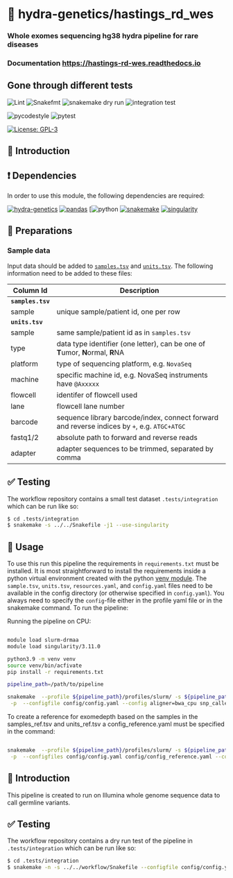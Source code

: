 




# :snake: hydra-genetics/hastings_rd_wes

### Whole exomes sequencing hg38 hydra pipeline for rare diseases

### Documentation https://hastings-rd-wes.readthedocs.io

## Gone through different tests
![Lint](https://github.com/clinical-genomics-uppsala/hastings_rd_wes/actions/workflows/lint.yaml/badge.svg?branch=develop)
![Snakefmt](https://github.com/clinical-genomics-uppsala/hastings_rd_wes/actions/workflows/snakefmt.yaml/badge.svg?branch=develop)
![snakemake dry run](https://github.com/clinical-genomics-uppsala/hastings_rd_wes/actions/workflows/snakemake-dry-run.yaml/badge.svg?branch=develop)
![integration test](https://github.com/clinical-genomics-uppsala/hastings_rd_wes/actions/workflows/integration1.yaml/badge.svg?branch=develop)

![pycodestyle](https://github.com/clinical-genomics-uppsala/hastings_rd_wes/actions/workflows/pycodestyl.yaml/badge.svg?branch=develop)
![pytest](https://github.com/clinical-genomics-uppsala/hastings_rd_wes/actions/workflows/pytest.yaml/badge.svg?branch=develop)

[![License: GPL-3](https://img.shields.io/badge/License-GPL3-yellow.svg)](https://opensource.org/licenses/gpl-3.0.html)


## :speech_balloon: Introduction



## :heavy_exclamation_mark: Dependencies

In order to use this module, the following dependencies are required:

[![hydra-genetics](https://img.shields.io/badge/hydragenetics-v0.9.1-blue)](https://github.com/hydra-genetics/)
[![pandas](https://img.shields.io/badge/pandas-1.3.1-blue)](https://pandas.pydata.org/)
[![python](https://img.shields.io/badge/python-3.8-blue)
[![snakemake](https://img.shields.io/badge/snakemake-6.8.0-blue)](https://snakemake.readthedocs.io/en/stable/)
[![singularity](https://img.shields.io/badge/singularity-3.0.0-blue)](https://sylabs.io/docs/)

## :school_satchel: Preparations

### Sample data

Input data should be added to [`samples.tsv`](https://github.com/hydra-genetics/hastings_rd_wes/blob/develop/config/samples.tsv)
and [`units.tsv`](https://github.com/hydra-genetics/hastings_rd_wes/blob/develop/config/units.tsv).
The following information need to be added to these files:

| Column Id | Description |
| --- | --- |
| **`samples.tsv`** |
| sample | unique sample/patient id, one per row |
| **`units.tsv`** |
| sample | same sample/patient id as in `samples.tsv` |
| type | data type identifier (one letter), can be one of **T**umor, **N**ormal, **R**NA |
| platform | type of sequencing platform, e.g. `NovaSeq` |
| machine | specific machine id, e.g. NovaSeq instruments have `@Axxxxx` |
| flowcell | identifer of flowcell used |
| lane | flowcell lane number |
| barcode | sequence library barcode/index, connect forward and reverse indices by `+`, e.g. `ATGC+ATGC` |
| fastq1/2 | absolute path to forward and reverse reads |
| adapter | adapter sequences to be trimmed, separated by comma |

## :white_check_mark: Testing

The workflow repository contains a small test dataset `.tests/integration` which can be run like so:

```bash
$ cd .tests/integration
$ snakemake -s ../../Snakefile -j1 --use-singularity
```

## :rocket: Usage

To use this run this pipeline the requirements in `requirements.txt` must be installed. It is most straightforward to install the requirements inside a python virtual environment created with the python [venv module](https://docs.python.org/3/library/venv.html). The `sample.tsv`, `units.tsv`, `resources.yaml`, and `config.yaml` files need to be available in the config directory (or otherwise specified in `config.yaml`). You always need to specify the `config`-file either in the profile yaml file or in the snakemake command. To run the pipeline:

Running the pipeline on CPU:

```bash

module load slurm-drmaa
module load singularity/3.11.0

python3.9 -m venv venv
source venv/bin/acfivate
pip install -r requirements.txt

pipeline_path=/path/to/pipeline

snakemake  --profile ${pipeline_path}/profiles/slurm/ -s ${pipeline_path}/workflow/Snakefile --prioritize prealignment_fastp_pe \
 -p  --configfile config/config.yaml --config aligner=bwa_cpu snp_caller=deepvariant_cpu

```

To create a reference for exomedepth based on the samples in the samples_ref.tsv and units_ref.tsv a config_reference.yaml must be specified in the command:

```bash

snakemake  --profile ${pipeline_path}/profiles/slurm/ -s ${pipeline_path}/workflow/Snakefile --prioritize prealignment_fastp_pe \
 -p  --configfiles config/config.yaml config/config_reference.yaml --config aligner=bwa_cpu snp_caller=deepvariant_cpu --notemp -n
```

## :speech_balloon: Introduction
This pipeline is created to run on Illumina whole genome sequence data to call germline variants.

## :white_check_mark: Testing

The workflow repository contains a dry run test of the pipeline in  `.tests/integration` which can be run like so:

```bash
$ cd .tests/integration
$ snakemake -n -s ../../workflow/Snakefile --configfile config/config.yaml 
```




